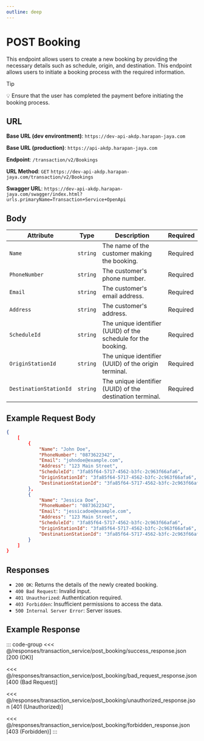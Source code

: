 ```yaml
---
outline: deep
---
```


# POST Booking

This endpoint allows users to create a new booking by providing the necessary details such as schedule, origin, and destination. This endpoint allows users to initiate a booking process with the required information.

> [!TIP]
> 💡 Ensure that the user has completed the payment before initiating the booking process.

## URL

**Base URL (dev environtment)**: `https://dev-api-akdp.harapan-jaya.com`

**Base URL (production)**: `https://api-akdp.harapan-jaya.com`

**Endpoint**: `/transaction/v2/Bookings`

**URL Method**: `GET` `https://dev-api-akdp.harapan-jaya.com/transaction/v2/Bookings`

**Swagger URL**: `https://dev-api-akdp.harapan-jaya.com/swagger/index.html?urls.primaryName=Transaction+Service+OpenApi`

## Body

| **Attribute**          | **Type**    | **Description**                                                | **Required**    |
|------------------------|-------------|----------------------------------------------------------------|-----------------|
| `Name`                 | `string`    | The name of the customer making the booking.                   | Required        |
| `PhoneNumber`          | `string`    | The customer's phone number.                                   | Required        |
| `Email`                | `string`    | The customer's email address.                                  | Required        |
| `Address`              | `string`    | The customer's address.                                        | Required        |
| `ScheduleId`           | `string`    | The unique identifier (UUID) of the schedule for the booking.  | Required        |
| `OriginStationId`      | `string`    | The unique identifier (UUID) of the origin terminal.           | Required        |
| `DestinationStationId` | `string`    | The unique identifier (UUID) of the destination terminal.      | Required        |

## Example Request Body

```json
{
    [
        {
            "Name": "John Doe",
            "PhoneNumber": "0873622342",
            "Email": "johndoe@example.com",
            "Address": "123 Main Street",
            "ScheduleId": "3fa85f64-5717-4562-b3fc-2c963f66afa6",
            "OriginStationId": "3fa85f64-5717-4562-b3fc-2c963f66afa6",
            "DestinationStationId": "3fa85f64-5717-4562-b3fc-2c963f66afa6"
        },
        {
            "Name": "Jessica Doe",
            "PhoneNumber": "0873622342",
            "Email": "jessicadoe@example.com",
            "Address": "123 Main Street",
            "ScheduleId": "3fa85f64-5717-4562-b3fc-2c963f66afa6",
            "OriginStationId": "3fa85f64-5717-4562-b3fc-2c963f66afa6",
            "DestinationStationId": "3fa85f64-5717-4562-b3fc-2c963f66afa6"
        }
    ]
}
```

## Responses

- `200 OK`: Returns the details of the newly created booking.
- `400 Bad Request`: Invalid input.
- `401 Unauthorized`: Authentication required.
- `403 Forbidden`: Insufficient permissions to access the data.
- `500 Internal Server Error`: Server issues.

## Example Response

::: code-group
<<< @/responses/transaction_service/post_booking/success_response.json [200 (OK)]

<<< @/responses/transaction_service/post_booking/bad_request_response.json [400 (Bad Request)]

<<< @/responses/transaction_service/post_booking/unauthorized_response.json [401 (Unauthorized)]

<<< @/responses/transaction_service/post_booking/forbidden_response.json [403 (Forbidden)]
:::
